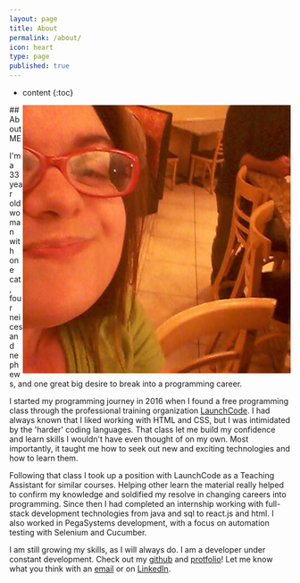 ```yaml
---
layout: page
title: About
permalink: /about/
icon: heart
type: page
published: true
---
```


* content
{:toc}
<img style="float: right;" src="../_images/icon.jpg">
## About ME

I'm a 33 year old woman with one cat, four neices and nephews, and one great big desire to break into a programming career.

I started my programming journey in 2016 when I found a free programming class through the professional training organization [LaunchCode](https://www.launchcode.org/). I had always known that I liked working with HTML and CSS, but I was intimidated by the 'harder' coding languages. That class let me build my confidence and learn skills I wouldn't have even thought of on my own. Most importantly, it taught me how to seek out new and exciting technologies and how to learn them. 

Following that class I took up a position with LaunchCode as a Teaching Assistant for similar courses. Helping other learn the material really helped to confirm my knowledge and soldified my resolve in changing careers into programming. Since then I had completed an internship working with full-stack development technologies from java and sql to react.js and html. I also worked in PegaSystems development, with a focus on automation testing with Selenium and Cucumber. 

I am still growing my skills, as I will always do. I am a developer under constant development. Check out my [github](https://github.com/sjcswank) and [protfolio](https://sjcswank.github.io/portfolio/)! Let me know what you think with an [email](mailto:heatherlynn.frank@gmail.com) or on [LinkedIn](https://www.linkedin.com/in/heatherlynnfrank/).
